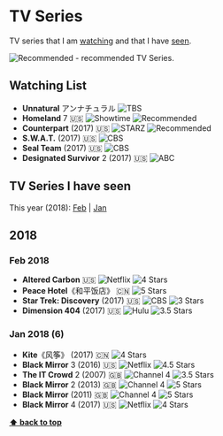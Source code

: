 # TV Series

TV series that I am [watching](#watching-list) and that I have [seen](#tv-series-i-have-seen).

![][Rec] - recommended TV Series.

## Watching List
* **Unnatural** アンナチュラル ![][TBS]
* **Homeland** 7 🇺🇸 ![][SHO] ![][Rec]
* **Counterpart** (2017) 🇺🇸 ![][STZ] ![][Rec]
* **S.W.A.T.** (2017) 🇺🇸 ![][CBS]
* **Seal Team** (2017) 🇺🇸 ![][CBS]
* **Designated Survivor** 2 (2017) 🇺🇸 ![][ABC]

## TV Series I have seen

This year (2018): [Feb](#feb-2018) | [Jan](#jan-2018-6)

## 2018

### Feb 2018
* **Altered Carbon** 🇺🇸 ![][NFX] ![][s4]
* **Peace Hotel**《和平饭店》 🇨🇳 ![][s5]
* **Star Trek: Discovery** (2017) 🇺🇸 ![][CBS] ![][s3]
* **Dimension 404** (2017) 🇺🇸 ![][HUL] ![][s35]

### Jan 2018 (6)
* **Kite**《风筝》 (2017) 🇨🇳 ![][s4]
* **Black Mirror** 3 (2016) 🇺🇸 ![][NFX] ![][s45]
* **The IT Crowd** 2 (2007) 🇬🇧 ![][CH4] ![][s35]
* **Black Mirror** 2 (2013) 🇬🇧 ![][CH4] ![][s5]
* **Black Mirror** (2011) 🇬🇧 ![][CH4] ![][s5]
* **Black Mirror** 4 (2017) 🇺🇸 ![][NFX] ![][s4]

**[⬆ back to top](#tv-series)**

[Rec]: https://wt365.github.io/lib/svg/rec.svg "Recommended"
[s0]: https://wt365.github.io/lib/svg/s0.svg "O Star"
[s05]: https://wt365.github.io/lib/svg/s05.svg "0.5 Star"
[s1]: https://wt365.github.io/lib/svg/s1.svg "1 Star"
[s15]: https://wt365.github.io/lib/svg/s15.svg "1.5 Stars"
[s2]: https://wt365.github.io/lib/svg/s2.svg "2 Stars"
[s25]: https://wt365.github.io/lib/svg/s25.svg "2.5 Stars"
[s3]: https://wt365.github.io/lib/svg/s3.svg "3 Stars"
[s35]: https://wt365.github.io/lib/svg/s35.svg "3.5 Stars"
[s4]: https://wt365.github.io/lib/svg/s4.svg "4 Stars"
[s45]: https://wt365.github.io/lib/svg/s45.svg "4.5 Stars"
[s5]: https://wt365.github.io/lib/svg/s5.svg "5 Stars"
[SHO]: https://wt365.github.io/lib/svg/tv/sho.svg "Showtime"
[STZ]: https://wt365.github.io/lib/svg/tv/starz.svg "STARZ"
[CBS]: https://wt365.github.io/lib/svg/tv/cbs.svg "CBS"
[ABC]: https://wt365.github.io/lib/svg/tv/cbs.svg "ABC"
[NFX]: https://wt365.github.io/lib/svg/tv/netflix.svg "Netflix"
[HUL]: https://wt365.github.io/lib/svg/tv/hulu.svg "Hulu"
[CH4]: https://wt365.github.io/lib/svg/tv/channel4.svg "Channel 4"
[TBS]: https://wt365.github.io/lib/svg/tv/tbs.svg "TBS"